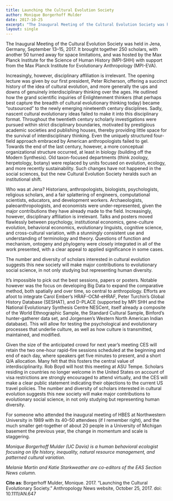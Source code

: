 ```yaml
---
title: Launching the Cultural Evolution Society
author: Monique Borgerhoff Mulder
date: 2017-10-25
excerpt: "The Inaugural Meeting of the Cultural Evolution Society was held in Jena, Germany, September 13–15, 2017."
layout: single
---
```


The Inaugural Meeting of the Cultural Evolution Society was held in Jena, Germany, September 13–15, 2017. It brought together 250 scholars, with another 50 turned away for space limitations, and was hosted by the Max Planck Institute for the Science of Human History (MPI-SHH) with support from the Max Planck Institute for Evolutionary Anthropology (MPI-EVA).

Increasingly, however, disciplinary affiliation is irrelevant.
The opening lecture was given by our first president, Peter Richerson, offering a succinct history of the idea of cultural evolution, and more generally the ups and downs of genuinely interdisciplinary thinking over the ages. He outlined how the grand scientific inquiries of Enlightenment thinkers (that perhaps best capture the breadth of cultural evolutionary thinking today) became “outsourced” to the newly emerging nineteenth century disciplines. Sadly, nascent cultural evolutionary ideas failed to make it into this disciplinary format. Throughout the twentieth century scholarly investigations were pursued within strict disciplinary boundaries, motivated by prestigious academic societies and publishing houses, thereby providing little space for the survival of interdisciplinary thinking. Even the uniquely structured four-field approach embraced by American anthropologists failed to gel. Towards the end of the last century, however, a more conceptual organizational structure occurred, at least in biology (building off the Modern Synthesis). Old taxon-focused departments (think zoology, herpetology, botany) were replaced by units focused on evolution, ecology, and more recently sustainability. Such changes have not happened in the social sciences, but the new Cultural Evolution Society heralds such an institutional shift.

Who was at Jena? Historians, anthropologists, biologists, psychologists, religious scholars, and a fair splattering of engineers, computational scientists, educators, and development workers. Archaeologists, paleoanthropologists, and economists were under-represented, given the major contributions they have already made to the field. Increasingly, however, disciplinary affiliation is irrelevant. Talks and posters moved flawlessly between psychology, institutional economics, gene-culture evolution, behavioral economics, evolutionary linguists, cognitive science, and cross-cultural variation, with a stunningly consistent use and understanding of terminology and theory. Questions of function and mechanism, ontogeny and phylogeny were closely integrated in all of the work presented, with a clear appeal to applied significance in some cases.

The number and diversity of scholars interested in cultural evolution suggests this new society will make major contributions to evolutionary social science, in not only studying but representing human diversity.

It’s impossible to pick out the best sessions, papers or posters. Notable however was the focus on developing Big Data to expand the comparative method, both spatially and over time, so central to anthropology. Efforts are afoot to integrate Carol Ember’s HRAF-OCM-eHRAF, Peter Turchin’s Global History Database (SESHAT), and D-PLACE (supported by MPI SHH and the National Evolutionary Synthesis Centre NESCent, itself already a composite of the World Ethnographic Sample, the Standard Cultural Sample, Binford’s hunter-gatherer data set, and Jorgensen’s Western North American Indian database). This will allow for testing the psychological and evolutionary processes that underlie culture, as well as how culture is transmitted, maintained, and modified.

Given the size of the anticipated crowd for next year’s meeting CES will retain the two one-hour rapid-fire sessions scheduled at the beginning and end of each day, where speakers get five minutes to present, and a short Q/A allocation. Many felt that this fosters the central value of interdisciplinarity. Rob Boyd will host this meeting at ASU Tempe. Scholars residing in countries no longer welcome in the United States on account of visa restrictions are strongly encouraged to attend virtually, and the CES will make a clear public statement indicating their objections to the current US travel policies. The number and diversity of scholars interested in cultural evolution suggests this new society will make major contributions to evolutionary social science, in not only studying but representing human diversity.

For someone who attended the inaugural meeting of HBES at Northwestern University in 1989 with its 40–50 attendees (if I remember right), and the much smaller get-together of about 20 people in a University of Michigan basement the previous year, the change in momentum and scale is staggering.

*Monique Borgerhoff Mulder (UC Davis) is a human behavioral ecologist focusing on life history, inequality, natural resource management, and patterned cultural variation.*

*Melanie Martin and Katie Starkweather are co-editors of the EAS Section News column.*

**Cite as**: Borgerhoff Mulder, Monique. 2017. “Launching the Cultural Evolutionary Society.” Anthropology News website, October 25, 2017. doi: 10.1111/AN.647


